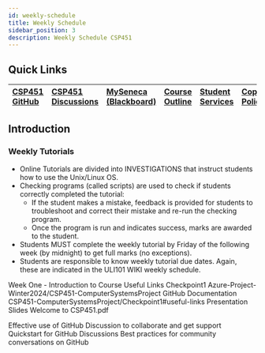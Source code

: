 ```yaml
---
id: weekly-schedule
title: Weekly Schedule
sidebar_position: 3
description: Weekly Schedule CSP451
---
```


## Quick  Links

| [CSP451 GitHub](https://github.com/CSP451) | [CSP451 Discussions](https://github.com/orgs/CSP451/discussions) | [MySeneca (Blackboard)](https://my.senecacollege.ca/) | [Course Outline](https://apps.senecapolytechnic.ca/ssos/findOutline.do?termCode=08424&subjectCode=CSP451&schoolCode=ITAS) | [Student Services](https://www.senecapolytechnic.ca/about/policies/academics-and-student-services.html) | [Copyright Policy](https://www.senecapolytechnic.ca/about/policies/copyright-policy.html) |
| :--- | :--- | :--- | :--- | :--- | :--- |

## Introduction <a id="part-a-introduction"></a>

### Weekly Tutorials

- Online Tutorials are divided into INVESTIGATIONS that instruct students how to use the Unix/Linux OS.
- Checking programs (called scripts) are used to check if students correctly completed the tutorial:
  - If the student makes a mistake, feedback is provided for students to troubleshoot and correct their mistake and re-run the checking program.
  - Once the program is run and indicates success, marks are awarded to the student.
- Students MUST complete the weekly tutorial by Friday of the following week (by midnight) to get full marks (no exceptions).
- Students are responsible to know weekly tutorial due dates. Again, these are indicated in the ULI101 WIKI weekly schedule.



Week One - Introduction to Course
Useful Links Checkpoint1
Azure-Project-Winter2024/CSP451-ComputerSystemsProject
GitHub Documentation
CSP451-ComputerSystemsProject/Checkpoint1#useful-links
Presentation Slides
Welcome to CSP451.pdf


Effective use of GitHub Discussion to collaborate and get support
Quickstart for GitHub Discussions
Best practices for community conversations on GitHub